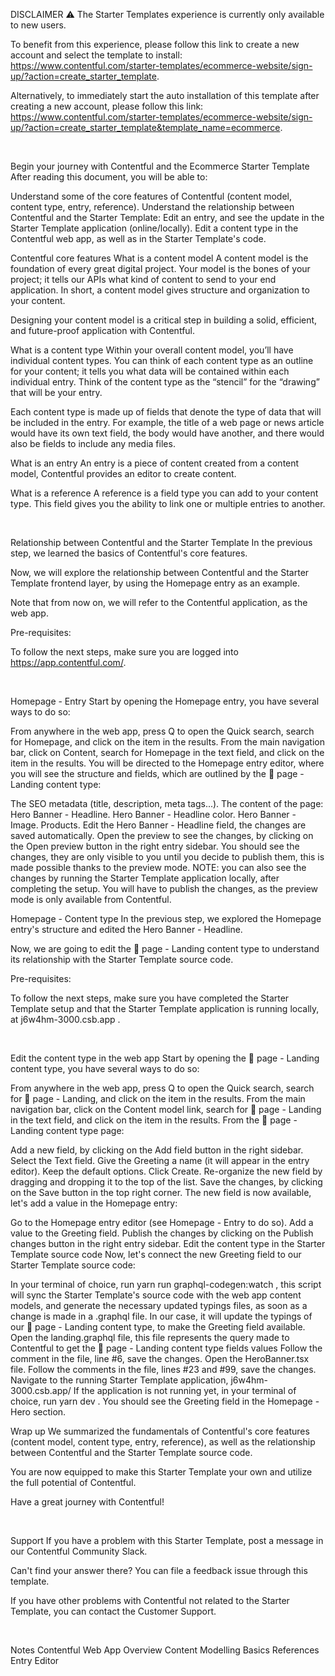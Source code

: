 DISCLAIMER ⚠️
The Starter Templates experience is currently only available to new users.

To benefit from this experience, please follow this link to create a new account and select the template to install: https://www.contentful.com/starter-templates/ecommerce-website/sign-up/?action=create_starter_template.

Alternatively, to immediately start the auto installation of this template after creating a new account, please follow this link: https://www.contentful.com/starter-templates/ecommerce-website/sign-up/?action=create_starter_template&template_name=ecommerce.

$~$

Begin your journey with Contentful and the Ecommerce Starter Template
After reading this document, you will be able to:

Understand some of the core features of Contentful (content model, content type, entry, reference).
Understand the relationship between Contentful and the Starter Template:
Edit an entry, and see the update in the Starter Template application (online/locally).
Edit a content type in the Contentful web app, as well as in the Starter Template's code.
$~$

Contentful core features
What is a content model
A content model is the foundation of every great digital project. Your model is the bones of your project; it tells our APIs what kind of content to send to your end application. In short, a content model gives structure and organization to your content.

Designing your content model is a critical step in building a solid, efficient, and future-proof application with Contentful.

What is a content type
Within your overall content model, you’ll have individual content types. You can think of each content type as an outline for your content; it tells you what data will be contained within each individual entry. Think of the content type as the “stencil” for the “drawing” that will be your entry.

Each content type is made up of fields that denote the type of data that will be included in the entry. For example, the title of a web page or news article would have its own text field, the body would have another, and there would also be fields to include any media files.

What is an entry
An entry is a piece of content created from a content model, Contentful provides an editor to create content.

What is a reference
A reference is a field type you can add to your content type. This field gives you the ability to link one or multiple entries to another.

$~$

Relationship between Contentful and the Starter Template
In the previous step, we learned the basics of Contentful's core features.

Now, we will explore the relationship between Contentful and the Starter Template frontend layer, by using the Homepage entry as an example.

Note that from now on, we will refer to the Contentful application, as the web app.

Pre-requisites:

To follow the next steps, make sure you are logged into https://app.contentful.com/.

$~$

Homepage - Entry
Start by opening the Homepage entry, you have several ways to do so:

From anywhere in the web app, press Q to open the Quick search, search for Homepage, and click on the item in the results.
From the main navigation bar, click on Content, search for Homepage in the text field, and click on the item in the results.
You will be directed to the Homepage entry editor, where you will see the structure and fields, which are outlined by the 📄 page - Landing content type:

The SEO metadata (title, description, meta tags...).
The content of the page:
Hero Banner - Headline.
Hero Banner - Headline color.
Hero Banner - Image.
Products.
Edit the Hero Banner - Headline field, the changes are saved automatically.
Open the preview to see the changes, by clicking on the Open preview button in the right entry sidebar.
You should see the changes, they are only visible to you until you decide to publish them, this is made possible thanks to the preview mode.
NOTE: you can also see the changes by running the Starter Template application locally, after completing the setup. You will have to publish the changes, as the preview mode is only available from Contentful.

Homepage - Content type
In the previous step, we explored the Homepage entry's structure and edited the Hero Banner - Headline.

Now, we are going to edit the 📄 page - Landing content type to understand its relationship with the Starter Template source code.

Pre-requisites:

To follow the next steps, make sure you have completed the Starter Template setup and that the Starter Template application is running locally, at
j6w4hm-3000.csb.app
.

$~$

Edit the content type in the web app
Start by opening the 📄 page - Landing content type, you have several ways to do so:

From anywhere in the web app, press Q to open the Quick search, search for 📄 page - Landing, and click on the item in the results.
From the main navigation bar, click on the Content model link, search for 📄 page - Landing in the text field, and click on the item in the results.
From the 📄 page - Landing content type page:

Add a new field, by clicking on the Add field button in the right sidebar.
Select the Text field.
Give the Greeting a name (it will appear in the entry editor).
Keep the default options.
Click Create.
Re-organize the new field by dragging and dropping it to the top of the list.
Save the changes, by clicking on the Save button in the top right corner.
The new field is now available, let's add a value in the Homepage entry:

Go to the Homepage entry editor (see
Homepage - Entry
to do so).
Add a value to the Greeting field.
Publish the changes by clicking on the Publish changes button in the right entry sidebar.
Edit the content type in the Starter Template source code
Now, let's connect the new Greeting field to our Starter Template source code:

In your terminal of choice, run
yarn run graphql-codegen:watch
, this script will sync the Starter Template's source code with the web app content models, and generate the necessary updated typings files, as soon as a change is made in a .graphql file.
In our case, it will update the typings of our 📄 page - Landing content type, to make the Greeting field available.
Open the landing.graphql file, this file represents the query made to Contentful to get the 📄 page - Landing content type fields values
Follow the comment in the file, line #6, save the changes.
Open the HeroBanner.tsx file.
Follow the comments in the file, lines #23 and #99, save the changes.
Navigate to the running Starter Template application,
j6w4hm-3000.csb.app/
If the application is not running yet, in your terminal of choice, run
yarn dev
.
You should see the Greeting field in the Homepage - Hero section.
$~$

Wrap up
We summarized the fundamentals of Contentful's core features (content model, content type, entry, reference), as well as the relationship between Contentful and the Starter Template source code.

You are now equipped to make this Starter Template your own and utilize the full potential of Contentful.

Have a great journey with Contentful!

$~$

Support
If you have a problem with this Starter Template, post a message in our Contentful Community Slack.

Can't find your answer there? You can file a feedback issue through this template.

If you have other problems with Contentful not related to the Starter Template, you can contact the Customer Support.

$~$

Notes
Contentful Web App Overview
Content Modelling Basics
References
Entry Editor

